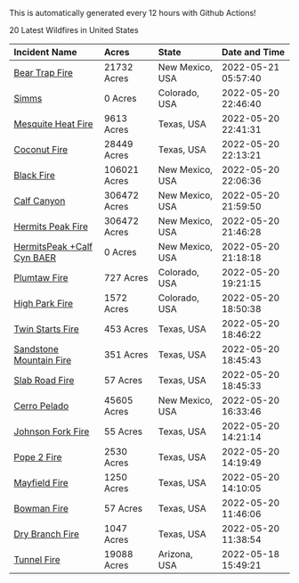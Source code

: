 This is automatically generated every 12 hours with Github Actions!

20 Latest Wildfires in United States

 | Incident Name | Acres | State | Date and Time |
|:---|:---|:---|:---|
| [Bear Trap Fire](https://inciweb.nwcg.gov/incident/8093/) | 21732 Acres | New Mexico, USA | 2022-05-21 05:57:40 |
| [Simms](https://inciweb.nwcg.gov/incident/8117/) | 0 Acres | Colorado, USA | 2022-05-20 22:46:40 |
| [Mesquite Heat Fire](https://inciweb.nwcg.gov/incident/8108/) | 9613 Acres | Texas, USA | 2022-05-20 22:41:31 |
| [Coconut Fire](https://inciweb.nwcg.gov/incident/8109/) | 28449 Acres | Texas, USA | 2022-05-20 22:13:21 |
| [Black Fire](https://inciweb.nwcg.gov/incident/8103/) | 106021 Acres | New Mexico, USA | 2022-05-20 22:06:36 |
| [Calf Canyon](https://inciweb.nwcg.gov/incident/8069/) | 306472 Acres | New Mexico, USA | 2022-05-20 21:59:50 |
| [Hermits Peak Fire](https://inciweb.nwcg.gov/incident/8049/) | 306472 Acres | New Mexico, USA | 2022-05-20 21:46:28 |
| [HermitsPeak +Calf Cyn BAER](https://inciweb.nwcg.gov/incident/8104/) | 0 Acres | New Mexico, USA | 2022-05-20 21:18:18 |
| [Plumtaw Fire](https://inciweb.nwcg.gov/incident/8113/) | 727 Acres | Colorado, USA | 2022-05-20 19:21:15 |
| [High Park Fire](https://inciweb.nwcg.gov/incident/8102/) | 1572 Acres | Colorado, USA | 2022-05-20 18:50:38 |
| [Twin Starts Fire](https://inciweb.nwcg.gov/incident/8116/) | 453 Acres | Texas, USA | 2022-05-20 18:46:22 |
| [Sandstone Mountain Fire](https://inciweb.nwcg.gov/incident/8114/) | 351 Acres | Texas, USA | 2022-05-20 18:45:43 |
| [Slab Road Fire](https://inciweb.nwcg.gov/incident/8111/) | 57 Acres | Texas, USA | 2022-05-20 18:45:33 |
| [Cerro Pelado](https://inciweb.nwcg.gov/incident/8075/) | 45605 Acres | New Mexico, USA | 2022-05-20 16:33:46 |
| [Johnson Fork Fire](https://inciweb.nwcg.gov/incident/8107/) | 55 Acres | Texas, USA | 2022-05-20 14:21:14 |
| [Pope 2 Fire](https://inciweb.nwcg.gov/incident/8106/) | 2530 Acres | Texas, USA | 2022-05-20 14:19:49 |
| [Mayfield Fire](https://inciweb.nwcg.gov/incident/8112/) | 1250 Acres | Texas, USA | 2022-05-20 14:10:05 |
| [Bowman Fire](https://inciweb.nwcg.gov/incident/8110/) | 57 Acres | Texas, USA | 2022-05-20 11:46:06 |
| [Dry Branch Fire](https://inciweb.nwcg.gov/incident/8115/) | 1047 Acres | Texas, USA | 2022-05-20 11:38:54 |
| [Tunnel Fire](https://inciweb.nwcg.gov/incident/8068/) | 19088 Acres | Arizona, USA | 2022-05-18 15:49:21 |
